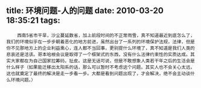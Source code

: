 title: 环境问题-人的问题
date: 2010-03-20 18:35:21
tags: 
---


						
		西南5省市干旱，沙尘蔓延数省，加上前段时间的不正常雨雪，真不知道最近到底怎么了，我们的环境似乎在一步步朝着恶化的地方前进，虽然出台了一系列的环境保护法规，法律，但是你不见那地方上的企业利益熏心，连人都不当回事，更别提什么环境了，真不知道是我们人类的悲哀还是活该。哥本哈根会议是取得了一个框架式的东西，没有什么法律约束性的实质达成。其实大家都在为自己国家拉筹码，扯皮。这是无话可说，但是不敢想象人类若干年之后的生活会是什么样子（如果能迁移出太阳系的话，那么可以暂时不考虑这个问题。其实人也不会关心太远，这也就奠定了最终的解决是走一步看一步。大都是看到问题出现了，才会解决，绝不会主动谈什么环境问题。）
		
		
		
		
		                                   
